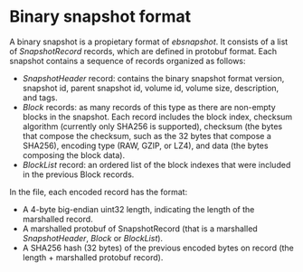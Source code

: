 # Binary snapshot format

A binary snapshot is a propietary format of _ebsnapshot_. It consists of a list of _SnapshotRecord_ records, which are defined in protobuf format. Each snapshot contains a sequence of records organized as follows:

- _SnapshotHeader_ record: contains the binary snapshot format version, snapshot id, parent snapshot id, volume id, volume size, description, and tags.
- _Block_ records: as many records of this type as there are non-empty blocks in the snapshot. Each record includes the block index, checksum algorithm (currently only SHA256 is supported), checksum (the bytes that compose the checksum, such as the 32 bytes that compose a SHA256), encoding type (RAW, GZIP, or LZ4), and data (the bytes composing the block data).
- _BlockList_ record: an ordered list of the block indexes that were included in the previous Block records.

In the file, each encoded record has the format:

- A 4-byte big-endian uint32 length, indicating the length of the marshalled record.
- A marshalled protobuf of SnapshotRecord (that is a marshalled _SnapshotHeader_, _Block_ or _BlockList_).
- A SHA256 hash (32 bytes) of the previous encoded bytes on record (the length + marshalled protobuf record).